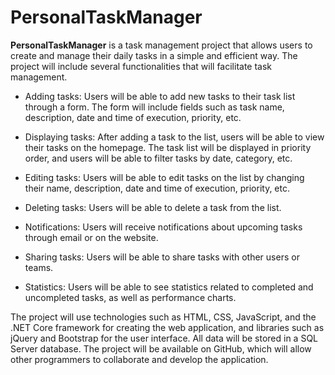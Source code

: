 # PersonalTaskManager
**PersonalTaskManager** is a task management project that allows users to create and manage their daily tasks in a simple and efficient way. The project will include several functionalities that will facilitate task management.

- Adding tasks: Users will be able to add new tasks to their task list through a form. The form will include fields such as task name, description, date and time of execution, priority, etc.

- Displaying tasks: After adding a task to the list, users will be able to view their tasks on the homepage. The task list will be displayed in priority order, and users will be able to filter tasks by date, category, etc.

- Editing tasks: Users will be able to edit tasks on the list by changing their name, description, date and time of execution, priority, etc.

- Deleting tasks: Users will be able to delete a task from the list.

- Notifications: Users will receive notifications about upcoming tasks through email or on the website.

- Sharing tasks: Users will be able to share tasks with other users or teams.

- Statistics: Users will be able to see statistics related to completed and uncompleted tasks, as well as performance charts.

The project will use technologies such as HTML, CSS, JavaScript, and the .NET Core framework for creating the web application, and libraries such as jQuery and Bootstrap for the user interface. All data will be stored in a SQL Server database. The project will be available on GitHub, which will allow other programmers to collaborate and develop the application.
